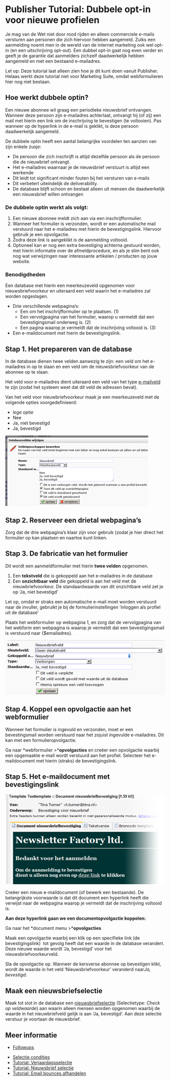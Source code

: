 # Publisher Tutorial: Dubbele opt-in voor nieuwe profielen

Je mag van de Wet niet door rood rijden en alleen commerciele e-mails
versturen aan personen die zich hiervoor hebben aangemeld. Zulks een
aanmelding noemt men in de wereld van de internet marketing ook wel
opt-in (en een uitschrijving opt-out). Een dubbel opt-in gaat nog even
verder en geeft je de garantie dat aanmelders zichzelf daadwerkelijk
hebben aangemeld en met een bestaand e-mailadres.

Let op: Deze tutorial laat alleen zien hoe je dit kunt doen vanuit Publisher. 
Helaas werkt deze tutorial niet voor Marketing Suite, omdat webformulieren 
hier nog niet bestaan.

Hoe werkt dubbele optin?
------------------------

Een nieuwe abonnee wil graag een periodieke nieuwsbrief ontvangen.
Wanneer deze persoon zijn e-mailadres achterlaat, ontvangt hij (of zij)
een mail met hierin een link om de inschrijving te bevestigen (te
voltooien). Pas wanneer op de hyperlink in de e-mail is geklikt, is deze
persoon daadwerkelijk aangemeld.

De dubbele optin heeft een aantal belangrijke voordelen ten aanzien van
zijn enkele zusje:

-   De persoon die zich inschrijft is altijd dezelfde persoon als de
    persoon die de nieuwbrief ontvangt.
-   Het e-mailadres waarnaar je de nieuwsbrief verstuurt is altijd een
    werkende
-   Dit leidt tot significant minder fouten bij het versturen van
    e-mails
-   Dit verbetert uiteindelijk de deliverability.
-   De database blijft schoon en bestaat alleen uit mensen die
    daadwerkelijk een nieuwsbrief willen ontvangen

### De dubbele optin werkt als volgt:

1.  Een nieuwe abonnee meldt zich aan via een inschrijfformulier.
2.  Wanneer het formulier is verzonden, wordt er een automatische mail
    verstuurd naar het e-mailadres met hierin de bevestigingslink.
    Hiervoor gebruik je een opvolgactie.
3.  Zodra deze link is aangeklikt is de aanmelding voltooid.
4.  Optioneel kan er nog een extra bevestiging achterna gestuurd worden,
    met hierin informatie over de afmeldprocedure, en als je slim bent
    ook nog wat verwijzingen naar interessante artikelen / producten op
    jouw website.

### Benodigdheden

Een database met hierin een meerkeuzeveld opgenomen voor
nieuwsbriefvoorkeur en uiteraard een veld waarin het e-mailadres zal
worden opgeslagen.

-   Drie verschillende webpagina’s:
    -   Een om het inschrijfformulier op te plaatsen. (1)
    -   Een vervolgpagina van het formulier, waarop u vermeldt dat een
        bevestigingsmail onderweg is. (2)
    -   Een pagina waarop je vermeldt dat de inschrijving voltooid is.
        (3)
-   Een e-maildocument met hierin de bevestigingslink.

Stap 1. Het prepareren van de database
--------------------------------------

In de database dienen twee velden aanwezig te zijn: een veld om het
e-mailadres in op te slaan en een veld om de nieuwsbriefvoorkeur van de
abonnee op te slaan.

Het veld voor e-mailadres dient uiteraard een veld van het type
[e-mailveld](./database-fields-and-collections)
te zijn (zodat het systeem weet dat dit veld de adressen bevat).

Van het veld voor nieuwbriefvoorkeur maak je een meerkeuzeveld met de
volgende opties voorgedefinieerd:

-   *lege optie*
-   Nee
-   Ja, niet bevestigd
-   Ja, bevestigd

![](../images/afbeelding.png)

Stap 2. Reserveer een drietal webpagina’s
-----------------------------------------

Zorg dat de drie webpagina’s klaar zijn voor gebruik (zodat je hier
direct het formulier op kan plaatsen en naartoe kunt linken.

Stap 3. De fabricatie van het formulier
---------------------------------------

Dit wordt een aanmeldformulier met hierin **twee velden** opgenomen.

1.  Een **tekstveld** die is gekoppeld aan het e-mailadres in de
    database
2.  Een **onzichtbaar veld** die gekoppeld is aan het veld met de
    nieuwbriefvoorkeur. De standaardwaarde van dit onzichtbare veld zet
    je op ‘Ja, niet bevestigd’

Let op, omdat er straks een automatische e-mail moet worden verstuurd
naar de invuller, gebruikt je bij de formulierinstellingen ‘inloggen als
profiel uit de database'

Plaats het webformulier op webpagina 1, en zorg dat de vervolgpagina van
het webform een webpagina is waarop je vermeldt dat een bevestigingsmail
is verstuurd naar {\$emailadres}.

![](../images/afbeelding2.png)

Stap 4. Koppel een opvolgactie aan het webformulier
---------------------------------------------------

Wanneer het formulier is ingevuld en verzonden, moet er een
bevestingsmail worden verstuurd naar het zojuist ingevulde e-mailadres.
Dit kan met een formulieropvolgactie.

Ga naar *webformulier \>***opvolgacties** en creëer een opvolgactie
waarbij een opgemaakte e-mail wordt verstuurd aan het profiel. Selecteer
het e-maildocument met hierin (straks) de bevestigingslink.

Stap 5. Het e-maildocument met bevestigingslink
-----------------------------------------------

![](../images/afbeelding3.png)

Creëer een nieuw e-maildocument (of bewerk een bestaande). De
belangrijkste voorwaarde is dat dit document een hyperlink heeft die
verwijst naar de webpagina waarop je vermeldt dat de inschrijving
voltooid is.

**Aan deze hyperlink gaan we een documentopvolgactie koppelen:**

Ga naar het *document menu \>***opvolgacties**

Maak een opvolgactie waarbij een klik op een specifieke link (de
bevestigingslink)  tot gevolg heeft dat een waarde in de database
verandert. Deze nieuwe waarde wordt ‘Ja, bevestigd’ voor het
nieuwsbriefvoorkeurveld.

Sla de opvolgactie op. Wanneer de kersverse abonnee op bevestigen klikt,
wordt de waarde in het veld ‘Nieuwsbriefvoorkeur’ veranderd naar*Ja,
bevestigd*.

Maak een nieuwsbriefselectie
----------------------------

Maak tot slot in de database een
[nieuwsbriefselectie](./create-a-mailing-list.md)
(Selectietype: *Check op veldwaarde*) aan waarin alleen mensen worden
opgenomen waarbij de waarde in het nieuwbriefveld gelijk is aan ‘Ja,
bevestigd’. Aan deze selectie verstuur je voortaan de nieuwsbrief.

## Meer informatie

- [Followups](./follow-up-manager)
* [Selectie condities](./selections-conditions)
* [Tutorial: Verjaardagsselectie](./how-to-create-a-birthday-selection)
* [Tutorial: Nieuwsbrief selectie](./create-a-mailing-list)
* [Tutorial: Email bounces afhandelen](./automatically-process-bounces)
